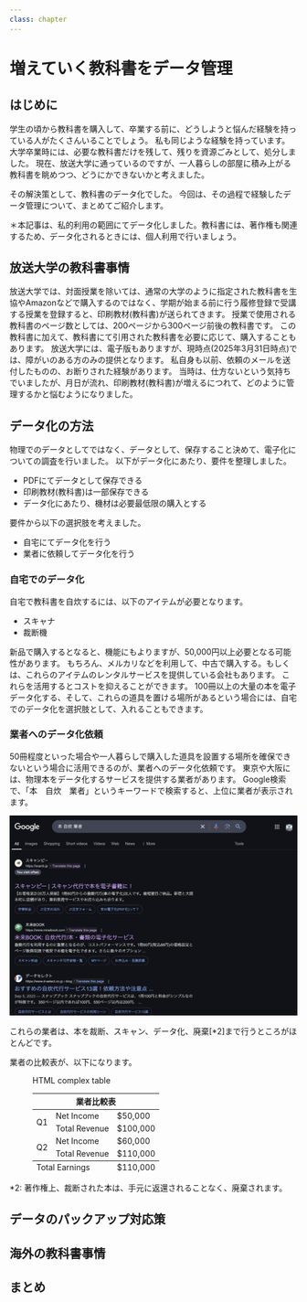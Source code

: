 ```yaml
---
class: chapter
---
```


# 増えていく教科書をデータ管理

## はじめに

学生の頃から教科書を購入して、卒業する前に、どうしようと悩んだ経験を持っている人がたくさんいることでしょう。
私も同じような経験を持っています。大学卒業時には、必要な教科書だけを残して、残りを資源ごみとして、処分しました。
現在、放送大学に通っているのですが、一人暮らしの部屋に積み上がる教科書を眺めつつ、どうにかできないかと考えました。

その解決策として、教科書のデータ化でした。
今回は、その過程で経験したデータ管理について、まとめてご紹介します。

＊本記事は、私的利用の範囲にてデータ化しました。教科書には、著作権も関連するため、データ化されるときには、個人利用で行いましょう。

## 放送大学の教科書事情

放送大学では、対面授業を除いては、通常の大学のように指定された教科書を生協やAmazonなどで購入するのではなく、学期が始まる前に行う履修登録で受講する授業を登録すると、印刷教材(教科書)が送られてきます。
授業で使用される教科書のページ数としては、200ページから300ページ前後の教科書です。
この教科書に加えて、教科書にて引用された教科書を必要に応じて、購入することもあります。
放送大学には、電子版もありますが、現時点(2025年3月31日時点)では、障がいのある方のみの提供となります。
私自身も以前、依頼のメールを送付したものの、お断りされた経験があります。
当時は、仕方ないという気持ちでいましたが、月日が流れ、印刷教材(教科書)が増えるにつれて、どのように管理するかと悩むようになりました。

## データ化の方法

物理でのデータとしてではなく、データとして、保存すること決めて、電子化についての調査を行いました。
以下がデータ化にあたり、要件を整理しました。

- PDFにてデータとして保存できる
- 印刷教材(教科書)は一部保存できる
- データ化にあたり、機材は必要最低限の購入とする

要件から以下の選択肢を考えました。

- 自宅にてデータ化を行う
- 業者に依頼してデータ化を行う

### 自宅でのデータ化
自宅で教科書を自炊するには、以下のアイテムが必要となります。

- スキャナ
- 裁断機

新品で購入するとなると、機能にもよりますが、50,000円以上必要となる可能性があります。
もちろん、メルカリなどを利用して、中古で購入する。もしくは、これらのアイテムのレンタルサービスを提供している会社もあります。
これらを活用するとコストを抑えることができます。
100冊以上の大量の本を電子データ化する、そして、これらの道具を置ける場所があるという場合には、自宅でのデータ化を選択肢として、入れることもできます。

### 業者へのデータ化依頼
50冊程度といった場合や一人暮らしで購入した道具を設置する場所を確保できないという場合に活用できるのが、業者へのデータ化依頼です。
東京や大阪には、物理本をデータ化するサービスを提供する業者があります。
Google検索で、「本　自炊　業者」というキーワードで検索すると、上位に業者が表示されます。

![Google検索の結果](./images/chap-yuusukesan18/result_google_search.png)

これらの業者は、本を裁断、スキャン、データ化、廃棄[*2]まで行うところがほとんどです。

業者の比較表が、以下になります。

 <figure id="table2">
    <figcaption>HTML complex table</figcaption>
    <table>
        <thead>
            <tr>
                <th colspan="3">業者比較表</th>
            </tr>
        </thead>
        <tbody>
            <tr>
                <td rowspan="2">Q1</td>
                <td>Net Income</td>
                <td>$50,000</td>
            </tr>
            <tr>
                <td>Total Revenue</td>
                <td>$100,000</td>
            </tr>
            <tr>
                <td rowspan="2">Q2</td>
                <td>Net Income</td>
                <td>$60,000</td>
            </tr>
            <tr>
                <td>Total Revenue</td>
                <td>$110,000</td>
            </tr>
        </tbody>
        <tfoot>
              <tr>
                <td colspan="2">Total Earnings</td>
                <td>$110,000</td>
              </tr>
        </tfoot>
    </table>
</figure>

*2: 著作権上、裁断された本は、手元に返還されることなく、廃棄されます。



## データのパックアップ対応策


## 海外の教科書事情


## まとめ